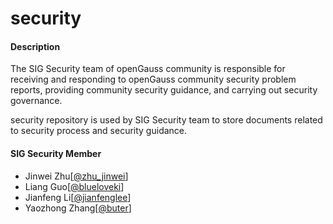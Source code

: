 # security

#### Description

The SIG Security team of openGauss community is responsible for receiving and responding to openGauss community security problem reports, providing community security guidance, and carrying out security governance.

security repository is used by SIG Security team to store documents related to security process and security guidance.

#### SIG Security Member

+ Jinwei Zhu[[@zhu_jinwei](https://gitee.com/zhu_jinwei)]
+ Liang Guo[[@blueloveki](https://gitee.com/blueloveki)]
+ Jianfeng Li[[@jianfenglee](https://gitee.com/jianfenglee)]
+ Yaozhong Zhang[[@buter](https://gitee.com/buter)]
